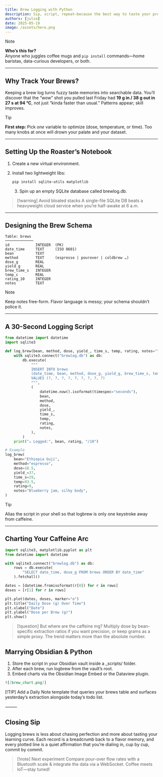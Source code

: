 ```yaml
---
title: Brew Logging with Python
description: Sip, script, repeat—because the best way to taste your progress is to track it.
authors: [julie]
date: 2025-05-19
image: /assets/hero.png
---
```


> [!note]  
> **Who’s this for?**  
> Anyone who juggles coffee mugs and `pip install` commands—home baristas, data-curious developers, or both.

---

## Why Track Your Brews?

Keeping a brew log turns fuzzy taste memories into searchable data. You’ll discover that the “wow” shot you pulled last Friday had **19 g in / 38 g out in 27 s at 94 °C**, not just “kinda faster than usual.” Patterns appear; skill improves.

> [!tip]  
> **First step:** Pick _one_ variable to optimize (dose, temperature, or time). Too many knobs at once will drown your palate and your dataset.

---

## Setting Up the Roaster’s Notebook

1. Create a new virtual environment.  
2. Install two lightweight libs:  

   ```bash
   pip install sqlite-utils matplotlib
   ```

	3.	Spin up an empty SQLite database called brewlog.db.

> [!warning] Avoid bloated stacks
A single-file SQLite DB beats a heavyweight cloud service when you’re half-awake at 6 a.m.

---

## Designing the Brew Schema

```
Table: brews
─────────────
id            INTEGER  (PK)
date_time     TEXT     (ISO 8601)
bean          TEXT
method        TEXT     (espresso | pourover | coldbrew …)
dose_g        REAL
yield_g       REAL
brew_time_s   INTEGER
temp_c        REAL
rating_10     INTEGER
notes         TEXT
```

> [!note]
Keep notes free-form. Flavor language is messy; your schema shouldn’t police it.

---

## A 30-Second Logging Script

```python
from datetime import datetime
import sqlite3

def log_brew(bean, method, dose, yield_, time_s, temp, rating, notes=""):
    with sqlite3.connect("brewlog.db") as db:
        db.execute(
            """
            INSERT INTO brews
            (date_time, bean, method, dose_g, yield_g, brew_time_s, temp_c, rating_10, notes)
            VALUES (?, ?, ?, ?, ?, ?, ?, ?, ?)
            """,
            (
                datetime.now().isoformat(timespec="seconds"),
                bean,
                method,
                dose,
                yield_,
                time_s,
                temp,
                rating,
                notes,
            ),
        )
    print("☕️ Logged:", bean, rating, "/10")

# Example
log_brew(
    bean="Ethiopia Guji",
    method="espresso",
    dose=18.5,
    yield_=37,
    time_s=29,
    temp=93.5,
    rating=9,
    notes="Blueberry jam, silky body",
)
```

> [!tip]
Alias the script in your shell so that logbrew is only one keystroke away from caffeine.

---

## Charting Your Caffeine Arc

```python
import sqlite3, matplotlib.pyplot as plt
from datetime import datetime

with sqlite3.connect("brewlog.db") as db:
    rows = db.execute(
        "SELECT date_time, dose_g FROM brews ORDER BY date_time"
    ).fetchall()

dates = [datetime.fromisoformat(r[0]) for r in rows]
doses = [r[1] for r in rows]

plt.plot(dates, doses, marker="o")
plt.title("Daily Dose (g) Over Time")
plt.xlabel("Date")
plt.ylabel("Dose per Brew (g)")
plt.show()
```

> [!question]
But where are the caffeine mg?
Multiply dose by bean-specific extraction ratios if you want precision, or keep grams as a simple proxy. The trend matters more than the absolute number.

## Marrying Obsidian & Python

1.	Store the script in your Obsidian vault inside a _scripts/ folder.
2.	After each brew, run logbrew from the vault’s root.
3.	Embed charts via the Obsidian Image Embed or the Dataview plugin.

```markdown
![[brew_chart.png]]
```

[!TIP]
Add a Daily Note template that queries your brews table and surfaces yesterday’s extraction alongside today’s todo list.

⸻

## Closing Sip

Logging brews is less about chasing perfection and more about tasting your learning curve. Each record is a breadcrumb back to a flavor memory, and every plotted line is a quiet affirmation that you’re dialing in, cup by cup, commit by commit.

> [!note] Next experiment
> Compare pour-over flow rates with a Bluetooth scale & integrate the data via a WebSocket. Coffee meets IoT—stay tuned!